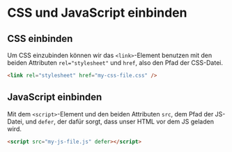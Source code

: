 # CSS und JavaScript einbinden

## CSS einbinden

Um CSS einzubinden können wir das `<link>`-Element benutzen mit den beiden Attributen `rel="stylesheet"` und `href`, also den Pfad der CSS-Datei.

```HTML
<link rel="stylesheet" href="my-css-file.css" />
```

## JavaScript einbinden

Mit dem `<script>`-Element und den beiden Attributen `src`, dem Pfad der JS-Datei, und `defer`, der dafür sorgt, dass unser HTML vor dem JS 
geladen wird.

```HTML
<script src="my-js-file.js" defer></script>
```
